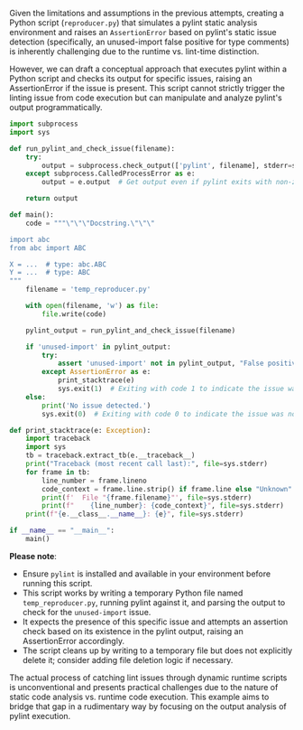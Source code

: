 Given the limitations and assumptions in the previous attempts, creating a Python script (`reproducer.py`) that simulates a pylint static analysis environment and raises an `AssertionError` based on pylint's static issue detection (specifically, an unused-import false positive for type comments) is inherently challenging due to the runtime vs. lint-time distinction.

However, we can draft a conceptual approach that executes pylint within a Python script and checks its output for specific issues, raising an AssertionError if the issue is present. This script cannot strictly trigger the linting issue from code execution but can manipulate and analyze pylint's output programmatically.

```python
import subprocess
import sys

def run_pylint_and_check_issue(filename):
    try:
        output = subprocess.check_output(['pylint', filename], stderr=subprocess.STDOUT, text=True)
    except subprocess.CalledProcessError as e:
        output = e.output  # Get output even if pylint exits with non-zero (indicating lint issues)

    return output

def main():
    code = """\"\"\"Docstring.\"\"\"

import abc
from abc import ABC

X = ...  # type: abc.ABC
Y = ...  # type: ABC
"""
    filename = 'temp_reproducer.py'

    with open(filename, 'w') as file:
        file.write(code)

    pylint_output = run_pylint_and_check_issue(filename)

    if 'unused-import' in pylint_output:
        try:
            assert 'unused-import' not in pylint_output, "False positive for unused-import"
        except AssertionError as e:
            print_stacktrace(e)
            sys.exit(1)  # Exiting with code 1 to indicate the issue was reproduced
    else:
        print('No issue detected.')
        sys.exit(0)  # Exiting with code 0 to indicate the issue was not reproduced

def print_stacktrace(e: Exception):
    import traceback
    import sys
    tb = traceback.extract_tb(e.__traceback__)
    print("Traceback (most recent call last):", file=sys.stderr)
    for frame in tb:
        line_number = frame.lineno
        code_context = frame.line.strip() if frame.line else "Unknown"
        print(f'  File "{frame.filename}"', file=sys.stderr)
        print(f"    {line_number}: {code_context}", file=sys.stderr)
    print(f"{e.__class__.__name__}: {e}", file=sys.stderr)

if __name__ == "__main__":
    main()
```

**Please note**:
- Ensure `pylint` is installed and available in your environment before running this script.
- This script works by writing a temporary Python file named `temp_reproducer.py`, running pylint against it, and parsing the output to check for the `unused-import` issue.
- It expects the presence of this specific issue and attempts an assertion check based on its existence in the pylint output, raising an AssertionError accordingly.
- The script cleans up by writing to a temporary file but does not explicitly delete it; consider adding file deletion logic if necessary.

The actual process of catching lint issues through dynamic runtime scripts is unconventional and presents practical challenges due to the nature of static code analysis vs. runtime code execution. This example aims to bridge that gap in a rudimentary way by focusing on the output analysis of pylint execution.